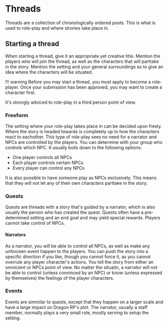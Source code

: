 # Threads
Threads are a collection of chronologically ordered posts. This is what is used to role-play and where strories take place in.

## Starting a thread  
When starting a thread, give it an appropriate yet creative title. Mention the players who will join the thread, as well as the characters that will parttake in the story. Mention the setting and your general surroundings as to give an idea where the characters will be situated.

!!! warning
    Before you may start a thread, you must apply to become a role-player. Once your submission has been approved, you may want to create a character first.
    
It's strongly adviced to role-play in a third person point of view.

### Freeform
The setting where your role-play takes place in can be decided upon freely. Where the story is headed towards is completely up to how the characters react to eachother. This type of role-play sees no need for a narrator and NPCs are controlled by the players. You can determine with your group who controls which NPC. It usually boils down to the following options:

* One player controls all NPCs
* Each player controls certain NPCs
* Every player can control any NPCs

It is also possible to have someone play as NPCs exclusively. This means that they will not let any of their own characters parttake in the story.

### Quests
Quests are threads with a story that's guided by a narrator, which is also usually the person who has created the quest. Quests often have a pre-determined setting and an end goal and may yield special rewards. Players cannot take control of NPCs.

#### Narrators
As a narrator, you will be able to control all NPCs, as well as make any unforceen event happen to the players. You can push the story into a specific direction if you like, though you cannot force it, as you cannot overrule any player character's actions. You tell the story from either an omnicient or NPCs point of view. No matter the situatin, a narrator will not be able to control (unless convinced by an NPC) or know (unless expressed by themselves) the feelings of the player characters.

### Events
Events are simmilar to quests, except that they happen on a larger scale and have a large impact on Dragon RP's plot. The narrator, usually a staff member, normally plays a very small role, mostly serving to setup the setting. 

